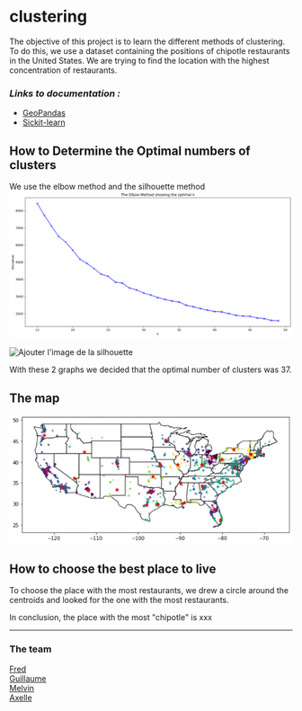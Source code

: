 # clustering

The objective of this project is to learn the different methods of clustering.
To do this, we use a dataset containing the positions of chipotle restaurants in the United States. We are trying to find the location with the highest concentration of restaurants.

### *Links to documentation :*
- [GeoPandas](https://geopandas.org/)
- [Sickit-learn](https://scikit-learn.org/stable/index.html)

## How to Determine the Optimal numbers of clusters
We use the elbow method and the silhouette method
![Elbow](image/elbow.png)

![Ajouter l'image de la silhouette]()

With these 2 graphs we decided that the optimal number of clusters was 37.

## The map
![Map](image/map.png)

## How to choose the best place to live
To choose the place with the most restaurants, we drew a circle around the centroids and looked for the one with the most restaurants.

In conclusion, the place with the most "chipotle" is xxx

  
<hr>  

### The team    
[Fred](https://github.com/becodefred)  
[Guillaume](https://github.com/guigem)  
[Melvin](https://github.com/Melvin-Leroy)  
[Axelle](https://github.com/GodIsADJ)


